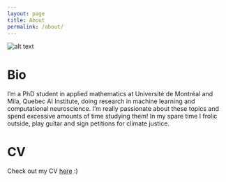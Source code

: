 ```yaml
---
layout: page
title: About
permalink: /about/
---
```


![alt text](https://zek3r.github.io/profile.jpeg "Title")

# Bio

I’m a PhD student in applied mathematics at Université de Montréal and Mila, Quebec AI Institute, doing research in machine learning and computational neuroscience. I’m really passionate about these topics and spend excessive amounts of time studying them! In my spare time I frolic outside, play guitar and sign petitions for climate justice.


# CV

Check out my CV [here](https://zek3r.github.io/cv_current.pdf "Zeke's CV") :)
